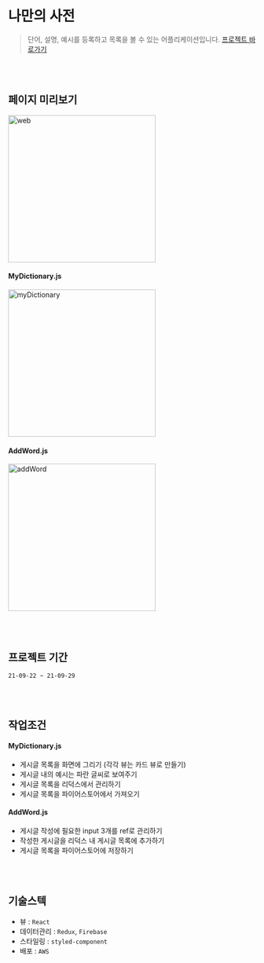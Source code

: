 # 나만의 사전
> 단어, 설명, 예시를 등록하고 목록을 볼 수 있는 어플리케이션입니다.
> <a href="http://sunysty.shop.s3-website.ap-northeast-2.amazonaws.com/">프로젝트 바로가기</a>

<br/><br/>

## 페이지 미리보기
<img src="https://user-images.githubusercontent.com/67423755/135304720-5c2e027f-965f-4cf1-be63-6f644f351230.gif" style="width:300px; display:inline-flex;" alt="web"/>

<br/>

#### MyDictionary.js
<img src="https://user-images.githubusercontent.com/67423755/135302684-8e8952e1-360b-41ad-89c4-e065739da32b.png" style="width:300px; display:inline-flex;" alt="myDictionary"/>

<br/>

#### AddWord.js
<img src="https://user-images.githubusercontent.com/67423755/135303134-e793764c-2216-4459-af9a-59486c65f21b.png" style="width:300px; display:inline-flex;" alt="addWord"/>

<br/><br/>

## 프로젝트 기간
```21-09-22 ~ 21-09-29```

<br/><br/>

## 작업조건
#### MyDictionary.js
- 게시글 목록을 화면에 그리기 (각각 뷰는 카드 뷰로 만들기)
- 게시글 내의 예시는 파란 글씨로 보여주기
- 게시글 목록을 리덕스에서 관리하기
- 게시글 목록을 파이어스토어에서 가져오기

#### AddWord.js
- 게시글 작성에 필요한 input 3개를 ref로 관리하기
- 작성한 게시글을 리덕스 내 게시글 목록에 추가하기
- 게시글 목록을 파이어스토어에 저장하기

<br/><br/>

## 기술스텍
- 뷰 : ```React```
- 데이터관리 : ```Redux```, ```Firebase```
- 스타일링 : ```styled-component```
- 배포 : ```AWS```

